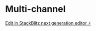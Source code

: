 # Multi-channel

[Edit in StackBlitz next generation editor ⚡️](https://stackblitz.com/~/github.com/wstszx/Multi-channel)